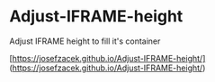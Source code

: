 # Adjust-IFRAME-height

Adjust IFRAME height to fill it's container

[https://josefzacek.github.io/Adjust-IFRAME-height/] (https://josefzacek.github.io/Adjust-IFRAME-height/)
